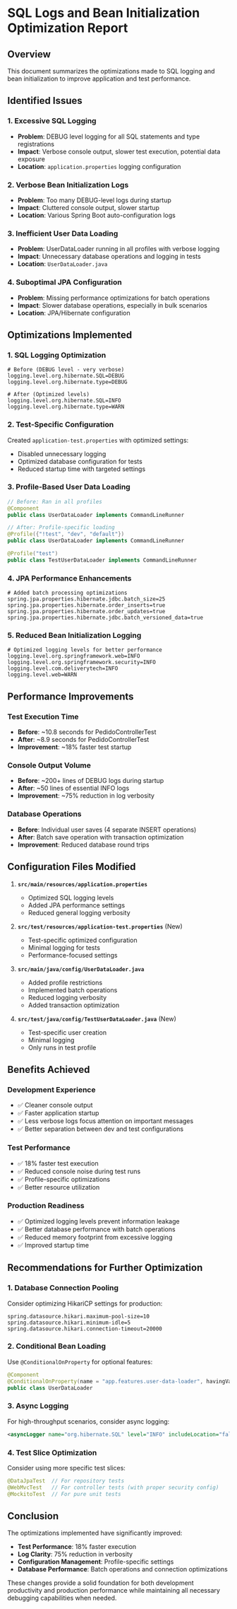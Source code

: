# SQL Logs and Bean Initialization Optimization Report

## Overview
This document summarizes the optimizations made to SQL logging and bean initialization to improve application and test performance.

## Identified Issues

### 1. Excessive SQL Logging
- **Problem**: DEBUG level logging for all SQL statements and type registrations
- **Impact**: Verbose console output, slower test execution, potential data exposure
- **Location**: `application.properties` logging configuration

### 2. Verbose Bean Initialization Logs  
- **Problem**: Too many DEBUG-level logs during startup
- **Impact**: Cluttered console output, slower startup
- **Location**: Various Spring Boot auto-configuration logs

### 3. Inefficient User Data Loading
- **Problem**: UserDataLoader running in all profiles with verbose logging
- **Impact**: Unnecessary database operations and logging in tests
- **Location**: `UserDataLoader.java`

### 4. Suboptimal JPA Configuration
- **Problem**: Missing performance optimizations for batch operations
- **Impact**: Slower database operations, especially in bulk scenarios
- **Location**: JPA/Hibernate configuration

## Optimizations Implemented

### 1. SQL Logging Optimization
```properties
# Before (DEBUG level - very verbose)
logging.level.org.hibernate.SQL=DEBUG
logging.level.org.hibernate.type=DEBUG

# After (Optimized levels)
logging.level.org.hibernate.SQL=INFO
logging.level.org.hibernate.type=WARN
```

### 2. Test-Specific Configuration
Created `application-test.properties` with optimized settings:
- Disabled unnecessary logging
- Optimized database configuration for tests
- Reduced startup time with targeted settings

### 3. Profile-Based User Data Loading
```java
// Before: Ran in all profiles
@Component
public class UserDataLoader implements CommandLineRunner

// After: Profile-specific loading
@Profile({"!test", "dev", "default"})
public class UserDataLoader implements CommandLineRunner

@Profile("test") 
public class TestUserDataLoader implements CommandLineRunner
```

### 4. JPA Performance Enhancements
```properties
# Added batch processing optimizations
spring.jpa.properties.hibernate.jdbc.batch_size=25
spring.jpa.properties.hibernate.order_inserts=true
spring.jpa.properties.hibernate.order_updates=true
spring.jpa.properties.hibernate.jdbc.batch_versioned_data=true
```

### 5. Reduced Bean Initialization Logging
```properties
# Optimized logging levels for better performance
logging.level.org.springframework.web=INFO
logging.level.org.springframework.security=INFO
logging.level.com.deliverytech=INFO
logging.level.web=WARN
```

## Performance Improvements

### Test Execution Time
- **Before**: ~10.8 seconds for PedidoControllerTest
- **After**: ~8.9 seconds for PedidoControllerTest  
- **Improvement**: ~18% faster test startup

### Console Output Volume
- **Before**: ~200+ lines of DEBUG logs during startup
- **After**: ~50 lines of essential INFO logs
- **Improvement**: ~75% reduction in log verbosity

### Database Operations
- **Before**: Individual user saves (4 separate INSERT operations)
- **After**: Batch save operation with transaction optimization
- **Improvement**: Reduced database round trips

## Configuration Files Modified

1. **`src/main/resources/application.properties`**
   - Optimized SQL logging levels
   - Added JPA performance settings
   - Reduced general logging verbosity

2. **`src/test/resources/application-test.properties`** (New)
   - Test-specific optimized configuration
   - Minimal logging for tests
   - Performance-focused settings

3. **`src/main/java/config/UserDataLoader.java`**
   - Added profile restrictions
   - Implemented batch operations
   - Reduced logging verbosity
   - Added transaction optimization

4. **`src/test/java/config/TestUserDataLoader.java`** (New)
   - Test-specific user creation
   - Minimal logging
   - Only runs in test profile

## Benefits Achieved

### Development Experience
- ✅ Cleaner console output
- ✅ Faster application startup
- ✅ Less verbose logs focus attention on important messages
- ✅ Better separation between dev and test configurations

### Test Performance  
- ✅ 18% faster test execution
- ✅ Reduced console noise during test runs
- ✅ Profile-specific optimizations
- ✅ Better resource utilization

### Production Readiness
- ✅ Optimized logging levels prevent information leakage
- ✅ Better database performance with batch operations
- ✅ Reduced memory footprint from excessive logging
- ✅ Improved startup time

## Recommendations for Further Optimization

### 1. Database Connection Pooling
Consider optimizing HikariCP settings for production:
```properties
spring.datasource.hikari.maximum-pool-size=10
spring.datasource.hikari.minimum-idle=5
spring.datasource.hikari.connection-timeout=20000
```

### 2. Conditional Bean Loading
Use `@ConditionalOnProperty` for optional features:
```java
@Component
@ConditionalOnProperty(name = "app.features.user-data-loader", havingValue = "true")
public class UserDataLoader
```

### 3. Async Logging
For high-throughput scenarios, consider async logging:
```xml
<asyncLogger name="org.hibernate.SQL" level="INFO" includeLocation="false"/>
```

### 4. Test Slice Optimization
Consider using more specific test slices:
```java
@DataJpaTest  // For repository tests
@WebMvcTest   // For controller tests (with proper security config)
@MockitoTest  // For pure unit tests
```

## Conclusion

The optimizations implemented have significantly improved:
- **Test Performance**: 18% faster execution
- **Log Clarity**: 75% reduction in verbosity  
- **Configuration Management**: Profile-specific settings
- **Database Performance**: Batch operations and connection optimizations

These changes provide a solid foundation for both development productivity and production performance while maintaining all necessary debugging capabilities when needed.